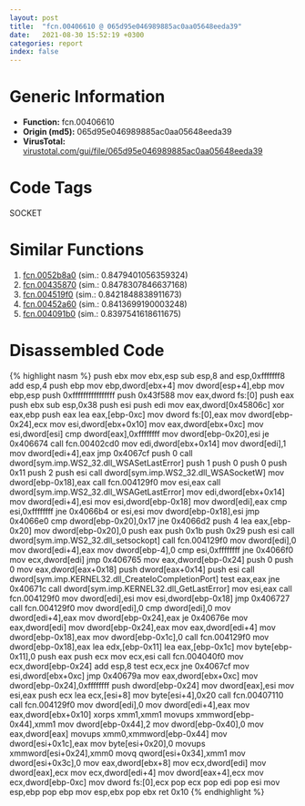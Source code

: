 ```yaml
---
layout: post
title:  "fcn.00406610 @ 065d95e046989885ac0aa05648eeda39"
date:   2021-08-30 15:52:19 +0300
categories: report
index: false
---
```


# Generic Information
- **Function:** fcn.00406610
- **Origin (md5):** 065d95e046989885ac0aa05648eeda39
- **VirusTotal:** [virustotal.com/gui/file/065d95e046989885ac0aa05648eeda39][virustotal_ref]

# Code Tags
<span class="tag" id="SOCKET">SOCKET</span>


# Similar Functions

1. [fcn.0052b8a0][similar_1_ref] (sim.: 0.8479401056359324)
2. [fcn.00435870][similar_2_ref] (sim.: 0.8478307846637168)
3. [fcn.004519f0][similar_3_ref] (sim.: 0.8421848838911673)
4. [fcn.00452a60][similar_4_ref] (sim.: 0.8413699190003248)
5. [fcn.004091b0][similar_5_ref] (sim.: 0.8397541618611675)


# Disassembled Code

{% highlight nasm %}
push ebx
mov ebx,esp
sub esp,8
and esp,0xfffffff8
add esp,4
push ebp
mov ebp,dword[ebx+4]
mov dword[esp+4],ebp
mov ebp,esp
push 0xffffffffffffffff
push 0x43f588
mov eax,dword fs:[0]
push eax
push ebx
sub esp,0x38
push esi
push edi
mov eax,dword[0x45806c]
xor eax,ebp
push eax
lea eax,[ebp-0xc]
mov dword fs:[0],eax
mov dword[ebp-0x24],ecx
mov esi,dword[ebx+0x10]
mov eax,dword[ebx+0xc]
mov esi,dword[esi]
cmp dword[eax],0xffffffff
mov dword[ebp-0x20],esi
je 0x406674
call fcn.00402cd0
mov edi,dword[ebx+0x14]
mov dword[edi],1
mov dword[edi+4],eax
jmp 0x4067cf
push 0
call dword[sym.imp.WS2_32.dll_WSASetLastError]
push 1
push 0
push 0
push 0x11
push 2
push esi
call dword[sym.imp.WS2_32.dll_WSASocketW]
mov dword[ebp-0x18],eax
call fcn.004129f0
mov esi,eax
call dword[sym.imp.WS2_32.dll_WSAGetLastError]
mov edi,dword[ebx+0x14]
mov dword[edi+4],esi
mov esi,dword[ebp-0x18]
mov dword[edi],eax
cmp esi,0xffffffff
jne 0x4066b4
or esi,esi
mov dword[ebp-0x18],esi
jmp 0x4066e0
cmp dword[ebp-0x20],0x17
jne 0x4066d2
push 4
lea eax,[ebp-0x20]
mov dword[ebp-0x20],0
push eax
push 0x1b
push 0x29
push esi
call dword[sym.imp.WS2_32.dll_setsockopt]
call fcn.004129f0
mov dword[edi],0
mov dword[edi+4],eax
mov dword[ebp-4],0
cmp esi,0xffffffff
jne 0x4066f0
mov ecx,dword[edi]
jmp 0x406765
mov eax,dword[ebp-0x24]
push 0
push 0
mov eax,dword[eax+0x18]
push dword[eax+0x14]
push esi
call dword[sym.imp.KERNEL32.dll_CreateIoCompletionPort]
test eax,eax
jne 0x40671c
call dword[sym.imp.KERNEL32.dll_GetLastError]
mov esi,eax
call fcn.004129f0
mov dword[edi],esi
mov esi,dword[ebp-0x18]
jmp 0x406727
call fcn.004129f0
mov dword[edi],0
cmp dword[edi],0
mov dword[edi+4],eax
mov dword[ebp-0x24],eax
je 0x40676e
mov eax,dword[edi]
mov dword[ebp-0x24],eax
mov eax,dword[edi+4]
mov dword[ebp-0x18],eax
mov dword[ebp-0x1c],0
call fcn.004129f0
mov dword[ebp-0x18],eax
lea edx,[ebp-0x11]
lea eax,[ebp-0x1c]
mov byte[ebp-0x11],0
push eax
push ecx
mov ecx,esi
call fcn.004040f0
mov ecx,dword[ebp-0x24]
add esp,8
test ecx,ecx
jne 0x4067cf
mov esi,dword[ebx+0xc]
jmp 0x40679a
mov eax,dword[ebx+0xc]
mov dword[ebp-0x24],0xffffffff
push dword[ebp-0x24]
mov dword[eax],esi
mov esi,eax
push ecx
lea ecx,[esi+8]
mov byte[esi+4],0x20
call fcn.00407110
call fcn.004129f0
mov dword[edi],0
mov dword[edi+4],eax
mov eax,dword[ebx+0x10]
xorps xmm1,xmm1
movups xmmword[ebp-0x44],xmm1
mov dword[ebp-0x44],2
mov dword[ebp-0x40],0
mov eax,dword[eax]
movups xmm0,xmmword[ebp-0x44]
mov dword[esi+0x1c],eax
mov byte[esi+0x20],0
movups xmmword[esi+0x24],xmm0
movq qword[esi+0x34],xmm1
mov dword[esi+0x3c],0
mov eax,dword[ebx+8]
mov ecx,dword[edi]
mov dword[eax],ecx
mov ecx,dword[edi+4]
mov dword[eax+4],ecx
mov ecx,dword[ebp-0xc]
mov dword fs:[0],ecx
pop ecx
pop edi
pop esi
mov esp,ebp
pop ebp
mov esp,ebx
pop ebx
ret 0x10
{% endhighlight %}


[similar_1_ref]: /report/fcn.0052b8a0@c60344b51fa39a329b92557d24ff7670
[similar_2_ref]: /report/fcn.00435870@4fe6510221c33bf023f6abed461fc13f
[similar_3_ref]: /report/fcn.004519f0@4fe6510221c33bf023f6abed461fc13f
[similar_4_ref]: /report/fcn.00452a60@4fe6510221c33bf023f6abed461fc13f
[similar_5_ref]: /report/fcn.004091b0@065d95e046989885ac0aa05648eeda39
[virustotal_ref]: https://www.virustotal.com/gui/file/065d95e046989885ac0aa05648eeda39